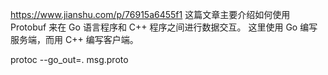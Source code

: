 https://www.jianshu.com/p/76915a6455f1
这篇文章主要介绍如何使用 Protobuf 来在 Go 语言程序和 C++ 程序之间进行数据交互。
这里使用 Go 编写服务端，而用 C++ 编写客户端。

protoc --go_out=. msg.proto

